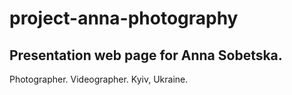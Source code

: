 # project-anna-photography

## Presentation web page for Anna Sobetska.

Photographer. Videographer.
Kyiv, Ukraine.
